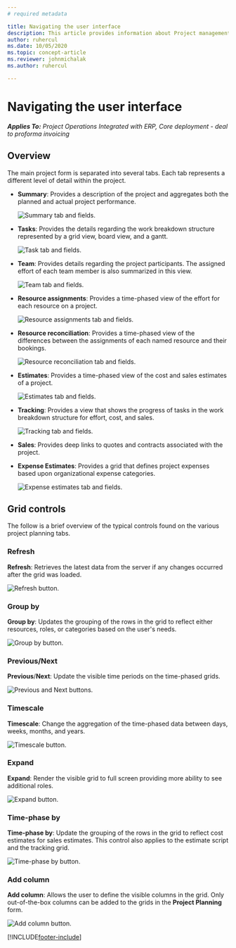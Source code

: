 ```yaml
---
# required metadata

title: Navigating the user interface
description: This article provides information about Project management in Dynamics 365 Project operations. 
author: ruhercul
ms.date: 10/05/2020
ms.topic: concept-article
ms.reviewer: johnmichalak
ms.author: ruhercul

---
```


# Navigating the user interface

_**Applies To:** Project Operations Integrated with ERP, Core deployment - deal to proforma invoicing_

## Overview

The main project form is separated into several tabs. Each tab represents a different level of detail within the project.

- **Summary**: Provides a description of the project and aggregates both the planned and actual project performance.

    ![Summary tab and fields.](media/navigation7.png)

- **Tasks**: Provides the details regarding the work breakdown structure represented by a grid view, board view, and a gantt.

    ![Task tab and fields.](media/navigation8.png)

- **Team**: Provides details regarding the project participants. The assigned effort of each team member is also summarized in this view.

    ![Team tab and fields.](media/navigation9.png)

- **Resource assignments**: Provides a time-phased view of the effort for each resource on a project.

    ![Resource assignments tab and fields.](media/navigation10.png)

- **Resource reconciliation**: Provides a time-phased view of the differences between the assignments of each named resource and their bookings.

    ![Resource reconciliation tab and fields.](media/navigation11.png)

- **Estimates**: Provides a time-phased view of the cost and sales estimates of a project.

    ![Estimates tab and fields.](media/navigation12.png)

- **Tracking**: Provides a view that shows the progress of tasks in the work breakdown structure for effort, cost, and sales.

    ![Tracking tab and fields.](media/navigation13.png)

- **Sales**: Provides deep links to quotes and contracts associated with the project.

- **Expense Estimates**: Provides a grid that defines project expenses based upon organizational expense categories.

    ![Expense estimates tab and fields.](media/navigation14.png)

## Grid controls

The follow is a brief overview of the typical controls found on the various project planning tabs.

### Refresh

**Refresh**: Retrieves the latest data from the server if any changes occurred after the grid was loaded.

![Refresh button.](media/navigation7.png)

### Group by

**Group by**: Updates the grouping of the rows in the grid to reflect either resources, roles, or categories based on the user's needs.

![Group by button.](media/navigation6.png)

### Previous/Next

**Previous**/**Next**: Update the visible time periods on the time-phased grids.

![Previous and Next buttons.](media/navigation2.png)

### Timescale

**Timescale**: Change the aggregation of the time-phased data between days, weeks, months, and years.

![Timescale button.](media/navigation3.png)

### Expand

**Expand**: Render the visible grid to full screen providing more ability to see additional roles.

![Expand button.](media/navigation4.png)

### Time-phase by

**Time-phase by**: Update the grouping of the rows in the grid to reflect cost estimates for sales estimates. This control also applies to the estimate script and the tracking grid.

![Time-phase by button.](media/navigation0.png)

### Add column

**Add column**: Allows the user to define the visible columns in the grid. Only out-of-the-box columns can be added to the grids in the **Project Planning** form.

![Add column button.](media/navigation5.png)


[!INCLUDE[footer-include](../includes/footer-banner.md)]
